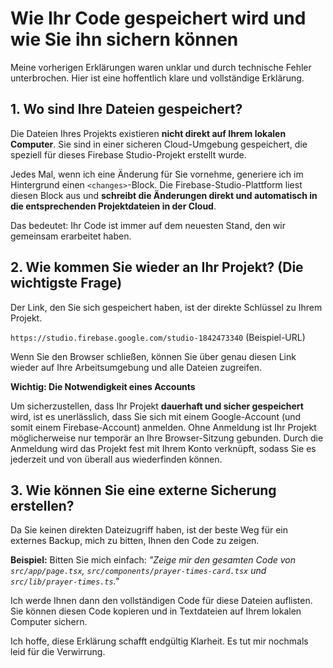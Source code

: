 # Wie Ihr Code gespeichert wird und wie Sie ihn sichern können

Meine vorherigen Erklärungen waren unklar und durch technische Fehler unterbrochen. Hier ist eine hoffentlich klare und vollständige Erklärung.

## 1. Wo sind Ihre Dateien gespeichert?

Die Dateien Ihres Projekts existieren **nicht direkt auf Ihrem lokalen Computer**. Sie sind in einer sicheren Cloud-Umgebung gespeichert, die speziell für dieses Firebase Studio-Projekt erstellt wurde.

Jedes Mal, wenn ich eine Änderung für Sie vornehme, generiere ich im Hintergrund einen `<changes>`-Block. Die Firebase-Studio-Plattform liest diesen Block aus und **schreibt die Änderungen direkt und automatisch in die entsprechenden Projektdateien in der Cloud**.

Das bedeutet: Ihr Code ist immer auf dem neuesten Stand, den wir gemeinsam erarbeitet haben.

## 2. Wie kommen Sie wieder an Ihr Projekt? (Die wichtigste Frage)

Der Link, den Sie sich gespeichert haben, ist der direkte Schlüssel zu Ihrem Projekt.

`https://studio.firebase.google.com/studio-1842473340` (Beispiel-URL)

Wenn Sie den Browser schließen, können Sie über genau diesen Link wieder auf Ihre Arbeitsumgebung und alle Dateien zugreifen.

**Wichtig: Die Notwendigkeit eines Accounts**

Um sicherzustellen, dass Ihr Projekt **dauerhaft und sicher gespeichert** wird, ist es unerlässlich, dass Sie sich mit einem Google-Account (und somit einem Firebase-Account) anmelden. Ohne Anmeldung ist Ihr Projekt möglicherweise nur temporär an Ihre Browser-Sitzung gebunden. Durch die Anmeldung wird das Projekt fest mit Ihrem Konto verknüpft, sodass Sie es jederzeit und von überall aus wiederfinden können.

## 3. Wie können Sie eine externe Sicherung erstellen?

Da Sie keinen direkten Dateizugriff haben, ist der beste Weg für ein externes Backup, mich zu bitten, Ihnen den Code zu zeigen.

**Beispiel:**
Bitten Sie mich einfach: *"Zeige mir den gesamten Code von `src/app/page.tsx`, `src/components/prayer-times-card.tsx` und `src/lib/prayer-times.ts`."*

Ich werde Ihnen dann den vollständigen Code für diese Dateien auflisten. Sie können diesen Code kopieren und in Textdateien auf Ihrem lokalen Computer sichern.

Ich hoffe, diese Erklärung schafft endgültig Klarheit. Es tut mir nochmals leid für die Verwirrung.